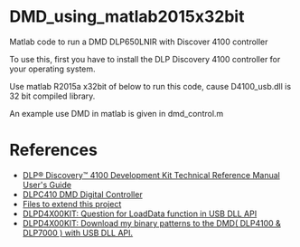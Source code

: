 # DMD_using_matlab2015x32bit
Matlab code to run a DMD DLP650LNIR with Discover 4100 controller

To use this, first you have to install the DLP Discovery 4100 controller for your operating system.

Use matlab R2015a x32bit of below to run this code, cause D4100_usb.dll is 32 bit compiled library.

An example use DMD in matlab is given in dmd_control.m

# References
- [DLP® Discovery™ 4100 Development Kit Technical Reference Manual User's Guide](https://www.ti.com/lit/ug/dlpu053/dlpu053.pdf)
- [DLPC410 DMD Digital Controller](https://www.ti.com/lit/ds/dlps024g/dlps024g.pdf?ts=1718122328291)
- [Files to extend this project](https://e2e.ti.com/support/dlp-products-group/dlp/f/dlp-products-forum/812675/dlplcrc410evm-comunicate-with-the-dlplcrc410evm-through-matlab-or-python/3018700#3018700)
- [DLPD4X00KIT: Question for LoadData function in USB DLL API](https://e2e.ti.com/support/dlp-products-group/dlp/f/dlp-products-forum/830823/dlpd4x00kit-question-for-loaddata-function-in-usb-dll-api)
- [DLPD4X00KIT: Download my binary patterns to the DMD( DLP4100 & DLP7000 ) with USB DLL API.](https://e2e.ti.com/support/dlp-products-group/dlp/f/dlp-products-forum/827507/dlpd4x00kit-download-my-binary-patterns-to-the-dmd-dlp4100-dlp7000-with-usb-dll-api)
